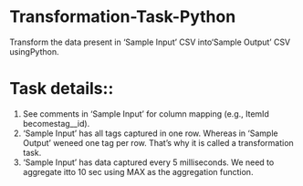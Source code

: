 # Transformation-Task-Python
Transform the data present in ‘Sample Input’ CSV into‘Sample Output’ CSV usingPython.

# Task details::
1. See comments in ‘Sample Input’ for column mapping (e.g., ItemId becomestag__id).
2. ‘Sample Input’ has all tags captured in one row. Whereas in ‘Sample Output’ weneed one tag per row. That’s why it is called a transformation task.
3. ‘Sample Input’ has data captured every 5 milliseconds. We need to aggregate itto 10 sec using MAX as the aggregation function.
